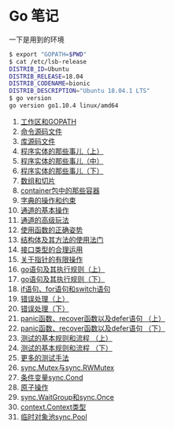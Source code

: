 # Go 笔记

一下是用到的环境

```Bash
$ export "GOPATH=$PWD"
$ cat /etc/lsb-release
DISTRIB_ID=Ubuntu
DISTRIB_RELEASE=18.04
DISTRIB_CODENAME=bionic
DISTRIB_DESCRIPTION="Ubuntu 18.04.1 LTS"
$ go version
go version go1.10.4 linux/amd64
```

1. [工作区和GOPATH](01-工作区和GOPATH.md)
2. [命令源码文件](02-commandsrc.md)
3. [库源码文件](03-libsrc.md)
4. [程序实体的那些事儿（上）](04-程序实体的那些事儿（上）.md)
5. [程序实体的那些事儿（中）](05-Program_entity-2.md)
6. [程序实体的那些事儿（下）](06-Program_entity-3.md)
7. [数组和切片](07-array_slice.md)
8. [container包中的那些容器](08-container.md)
9. [字典的操作和约束](09-map.md)
10. [通道的基本操作](10-channel-1.md)
11. [通道的高级玩法](11-channel-2.md)
12. [使用函数的正确姿势](12-func.md)
13. [结构体及其方法的使用法门](13-struct.md)
14. [接口类型的合理运用](14-interface.md)
15. [关于指针的有限操作](15-point.md)
16. [go语句及其执行规则（上）](16-goroutine-1.md)
17. [go语句及其执行规则（下）](17-goroutine-2.md)
18. [if语句、for语句和switch语句](18-if_for_switch.md)
19. [错误处理（上）](19-error-1.md)
20. [错误处理（下）](20-error-2.md)
21. [panic函数、recover函数以及defer语句 （上）](21-panic_recover_defer.md)
22. [panic函数、recover函数以及defer语句 （下）](22-panic_recover_defer-2.md)
23. [测试的基本规则和流程 （上）](23-test-1.md)
24. [测试的基本规则和流程 （下）](24-test-2.md)
25. [更多的测试手法](25-more-test.md)
26. [sync.Mutex与sync.RWMutex](26-sync.Mutex.md)
27. [条件变量sync.Cond](27-sync.Cond.md)
28. [原子操作](28-atomic.md)
29. [sync.WaitGroup和sync.Once](29-sync.WaitGroup-Once.md)
30. [context.Context类型](30-context.md)
31. [临时对象池sync.Pool](31-sync.Pool.md)
